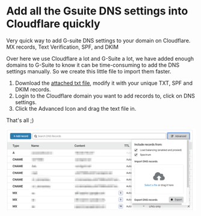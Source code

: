 # Add all the Gsuite DNS settings into Cloudflare quickly
Very quick way to add G-suite DNS settings to your domain on Cloudflare. MX records, Text Verification, SPF, and DKIM

Over here we use Cloudflare a lot and G-Suite a lot, we have added enough domains to G-Suite to know it can be time-consuming to add the DNS settings manually. So we create this little file to import them faster.

1. Download the [attached txt file](gsuite-cloudflare.txt), modify it with your unique TXT, SPF and DKIM records.
2. Login to the Cloudflare domain you want to add records to, click on DNS settings.
3. Click the Advanced Icon and drag the text file in.

That's all ;)

![Cloudflare DNS](img.png)
